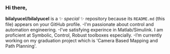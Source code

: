 ### Hi there, 
**bilalyucel/bilalyucel** is a ✨ _special_ ✨ repository because its `README.md` (this file) appears on your GitHub profile.
-I'm passionate about control and automation engineering.
-I've satisfying experince in Matlab/Simulink. I am proficient at Symbolic, Control, Robust toolboxes especially.
-I’m currently working on my graduation project which is 'Camera Based Mapping and Path Planning'.


